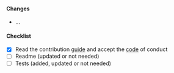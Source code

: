 #### Changes

- ...

#### Checklist

<!-- please check all items and add your own -->

- [x] Read the contribution [guide](../CONTRIBUTING.md) and accept the [code](../CODE_OF_CONDUCT.md) of conduct
- [ ] Readme (updated or not needed)
- [ ] Tests (added, updated or not needed)
